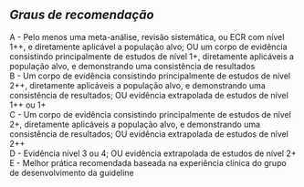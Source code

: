 ## ***Graus de recomendação***


A - Pelo menos uma meta-análise, revisão sistemática, ou ECR com nível 1++, e diretamente aplicável a população alvo; OU um corpo de evidência consistindo principalmente de estudos de nível 1+, diretamente aplicáveis a população alvo, e demonstrando uma consistência de resultados  
B - Um corpo de evidência consistindo principalmente de estudos de nível 2++, diretamente aplicáveis a população alvo, e demonstrando uma consistência de resultados; OU evidência extrapolada de estudos de nível 1++ ou 1+  
C - Um corpo de evidência consistindo principalmente de estudos de nível 2+, diretamente aplicáveis a população alvo, e demonstrando uma consistência de resultados; OU evidência extrapolada de estudos de nível 2++   
D - Evidência nível 3 ou 4; OU evidência extrapolada de estudos de nível 2+  
E - Melhor prática recomendada baseada na experiência clínica do grupo de desenvolvimento da guideline

